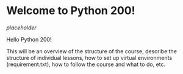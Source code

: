 # Welcome to Python 200!
*placeholder*

Hello Python 200!

This will be an overview of the structure of the course, describe the structure of individual lessons, how to set up virtual environments (requirement.txt), how to follow the course and what to do, etc. 
